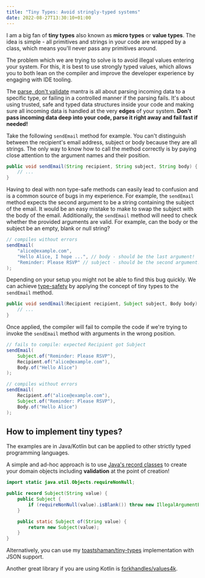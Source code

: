 ```yaml
---
title: "Tiny Types: Avoid stringly-typed systems"
date: 2022-08-27T13:30:10+01:00
---
```


I am a big fan of **tiny types** also known as **micro types** or **value types**.
The idea is simple - all primitives and strings in your code are wrapped by a class, which means you'll never pass any primitives around.

The problem which we are trying to solve is to avoid illegal values entering your system.
For this, it is best to use strongly typed values, which allows you to both lean on the compiler and improve the developer experience by engaging with IDE tooling.

The [parse, don't validate][3] mantra is all about parsing incoming data to a specific type, or failing in a controlled manner if the parsing fails.
It's about using trusted, safe and typed data structures inside your code and making sure all incoming data is handled at the very **edges** of your system.
**Don't pass incoming data deep into your code, parse it right away and fail fast if needed!**

Take the following `sendEmail` method for example.
You can't distinguish between the recipient's email address, subject or body because they are all strings.
The only way to know how to call the method correctly is by paying close attention to the argument names and their position.

```java
public void sendEmail(String recipient, String subject, String body) {
    // ...
}
```

Having to deal with non type-safe methods can easily lead to confusion and is a common source of bugs in my experience.
For example, the `sendEmail` method expects the second argument to be a string containing the subject of the email.
It would be an easy mistake to make to swap the subject with the body of the email.
Additionally, the `sendEmail` method will need to check whether the provided arguments are valid.
For example, can the body or the subject be an empty, blank or null string?

```java
// compiles without errors
sendEmail(
    "alice@example.com", 
    "Hello Alice, I hope ...", // body - should be the last argument!
    "Reminder: Please RSVP" // subject - should be the second argument!
);
```

Depending on your setup you might not be able to find this bug quickly.
We can achieve [type-safety][1] by applying the concept of tiny types to the `sendEmail` method.

```java
public void sendEmail(Recipient recipient, Subject subject, Body body) {
    // ...
}
```

Once applied, the compiler will fail to compile the code if we're trying to invoke the `sendEmail` method with arguments in the wrong position.

```java
// fails to compile: expected Recipient got Subject
sendEmail(
    Subject.of("Reminder: Please RSVP"),
    Recipient.of("alice@example.com"), 
    Body.of("Hello Alice")
);

// compiles without errors
sendEmail(
    Recipient.of("alice@example.com"),
    Subject.of("Reminder: Please RSVP"),
    Body.of("Hello Alice")
);
```

## How to implement tiny types?

The examples are in Java/Kotlin but can be applied to other strictly typed programming languages.

A simple and ad-hoc approach is to use [Java's record classes][2] to create your domain objects including **validation** at the point of creation!

```java
import static java.util.Objects.requireNonNull;

public record Subject(String value) {
    public Subject {
        if (requireNonNull(value).isBlank()) throw new IllegalArgumentException("must not be blank");
    }

    public static Subject of(String value) {
        return new Subject(value);
    }
}
```

Alternatively, you can use my [toastshaman/tiny-types][4] implementation with JSON support.

Another great library if you are using Kotlin is [forkhandles/values4k][5].

[1]: https://en.wikipedia.org/wiki/Type_safety
[2]: https://www.baeldung.com/java-record-keyword
[3]: https://lexi-lambda.github.io/blog/2019/11/05/parse-don-t-validate/
[4]: https://github.com/ToastShaman/tiny-types
[5]: https://github.com/fork-handles/forkhandles/tree/trunk/values4k